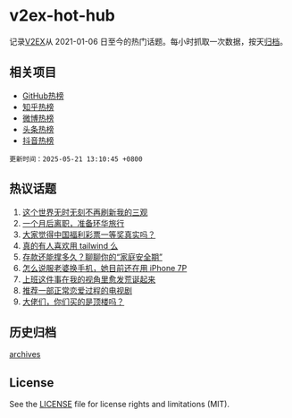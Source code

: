 # v2ex-hot-hub

 记录[V2EX](https://www.v2ex.com/)从 2021-01-06 日至今的热门话题。每小时抓取一次数据，按天[归档](archives)。
 
 ## 相关项目

- [GitHub热榜](https://github.com/snaildev/github-hot-hub)
- [知乎热榜](https://github.com/snaildev/zhihu-hot-hub)
- [微博热榜](https://github.com/snaildev/weibo-hot-hub)
- [头条热榜](https://github.com/snaildev/toutiao-hot-hub)
- [抖音热榜](https://github.com/snaildev/douyin-hot-hub)


 `更新时间：2025-05-21 13:10:45 +0800`

## 热议话题

1. [这个世界无时无刻不再刷新我的三观](https://www.v2ex.com/t/1133186)
1. [一个月后离职，准备环华旅行](https://www.v2ex.com/t/1133048)
1. [大家觉得中国福利彩票一等奖真实吗？](https://www.v2ex.com/t/1133079)
1. [真的有人喜欢用 tailwind 么](https://www.v2ex.com/t/1132999)
1. [存款还能撑多久？聊聊你的“家庭安全期”](https://www.v2ex.com/t/1133086)
1. [怎么说服老婆换手机，她目前还在用 iPhone 7P](https://www.v2ex.com/t/1133184)
1. [上班这件事在我的视角里愈发荒诞起来](https://www.v2ex.com/t/1133156)
1. [推荐一部正常恋爱过程的电视剧](https://www.v2ex.com/t/1133164)
1. [大佬们，你们买的是顶楼吗？](https://www.v2ex.com/t/1133099)

## 历史归档

[archives](archives)

## License

See the [LICENSE](LICENSE) file for license rights and limitations (MIT).
